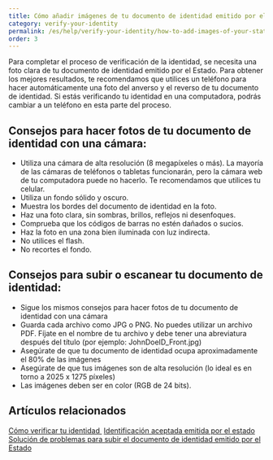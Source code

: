 ```yaml
---
title: Cómo añadir imágenes de tu documento de identidad emitido por el estado
category: verify-your-identity
permalink: /es/help/verify-your-identity/how-to-add-images-of-your-state-issued-id/
order: 3
---
```

Para completar el proceso de verificación de la identidad, se necesita una foto clara de tu documento de identidad emitido por el Estado. Para obtener los mejores resultados, te recomendamos que utilices un teléfono para hacer automáticamente una foto del anverso y el reverso de tu documento de identidad. Si estás verificando tu identidad en una computadora, podrás cambiar a un teléfono en esta parte del proceso.

## Consejos para hacer fotos de tu documento de identidad con una cámara:

* Utiliza una cámara de alta resolución (8 megapíxeles o más). La mayoría de las cámaras de teléfonos o tabletas funcionarán, pero la cámara web de tu computadora puede no hacerlo. Te recomendamos que utilices tu celular.
* Utiliza un fondo sólido y oscuro. 
* Muestra los bordes del documento de identidad en la foto.
* Haz una foto clara, sin sombras, brillos, reflejos ni desenfoques. 
* Comprueba que los códigos de barras no estén dañados o sucios. 
* Haz la foto en una zona bien iluminada con luz indirecta. 
* No utilices el flash.
* No recortes el fondo.

## Consejos para subir o escanear tu documento de identidad:

* Sigue los mismos consejos para hacer fotos de tu documento de identidad con una cámara 
* Guarda cada archivo como JPG o PNG. No puedes utilizar un archivo PDF. Fíjate en el nombre de tu archivo y debe tener una abreviatura después del título (por ejemplo: JohnDoeID_Front.jpg) 
* Asegúrate de que tu documento de identidad ocupa aproximadamente el 80% de las imágenes
* Asegúrate de que tus imágenes son de alta resolución (lo ideal es en torno a 2025 x 1275 píxeles)
* Las imágenes deben ser en color (RGB de 24 bits).

## Artículos relacionados

[Cómo verificar tu identidad ](https://login.gov/es/help/verify-your-identity/how-to-verify-your-identity/)
[Identificación aceptada emitida por el estado](https://login.gov/es/help/verify-your-identity/accepted-state-issued-identification/)
[Solución de problemas para subir el documento de identidad emitido por el Estado](/es/help/verify-your-identity/troubleshoot-uploading-your-state-issued-id/)
